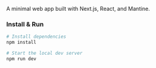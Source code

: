 A minimal web app built with Next.js, React, and Mantine.

### Install & Run

```bash
# Install dependencies
npm install

# Start the local dev server
npm run dev